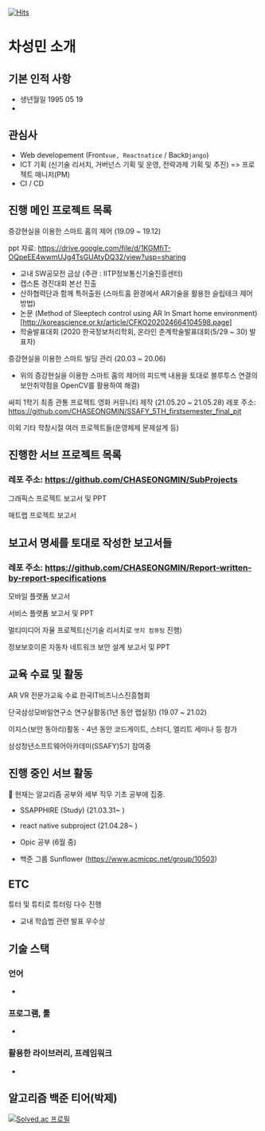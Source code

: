 [![Hits](https://hits.seeyoufarm.com/api/count/incr/badge.svg?url=https%3A%2F%2Fgithub.com%2FCHASEONGMIN&count_bg=%23036C49&title_bg=%230CBCDB&icon=&icon_color=%23E7E7E7&title=Hits&edge_flat=false)](https://hits.seeyoufarm.com)

<!--
**CHASEONGMIN/CHASEONGMIN** is a ✨ _special_ ✨ repository because its `README.md` (this file) appears on your GitHub profile.

Here are some ideas to get you started:

- 🔭 I’m currently working on ...
- 🌱 I’m currently learning ...
- 👯 I’m looking to collaborate on ...
- 🤔 I’m looking for help with ...
- 💬 Ask me about ...
- 📫 How to reach me: ...
- 😄 Pronouns: ...
- ⚡ Fun fact: ...
-->

# 차성민 소개

## 기본 인적 사항

  - 생년월일 1995 05 19
  - 
  
## 관심사 

  - Web developement (Front`vue, Reactnatice` / Back`Django`) 
  - ICT 기획 (신기술 리서치, 거버넌스 기획 및 운영, 전략과제 기획 및 추진) =>  프로젝트 매니저(PM) 
  - CI / CD

## 진행 메인 프로젝트 목록

증강현실을 이용한 스마트 홈의 제어 (19.09 ~ 19.12)

ppt 자료: https://drive.google.com/file/d/1KGMfiT-OQpeEE4wwmUJg4TsGUAtyDQ32/view?usp=sharing

  - 교내 SW공모전 금상 (주관 : IITP정보통신기술진흥센터)
  - 캡스톤 경진대회 본선 진출
  - 산하협력단과 함께 특허출원 (스마트홈 환경에서 AR기술을 활용한 슬립테크 제어 방법)
  - 논문 (Method of Sleeptech control using AR ln Smart home environment) [http://koreascience.or.kr/article/CFKO202024664104598.page]
  - 학술발표대회 (2020 한국정보처리학회, 온라인 춘계학술발표대회(5/29 ~ 30)  발표자)

증강현실을 이용한 스마트 빌딩 관리 (20.03 ~ 20.06)
  - 위의 증강현실을 이용한 스마트 홈의 제어의 피드백 내용을 토대로 블루투스 연결의 보안취약점을 OpenCV를 활용하여 해결)

싸피 1학기 최종 관통 프로젝트 영화 커뮤니티 제작 (21.05.20 ~ 21.05.28)
레포 주소: https://github.com/CHASEONGMIN/SSAFY_5TH_firstsemester_final_pjt

이외 기타 학창시절 여러 프로젝트들(운영체제 문제설계 등)

## 진행한 서브 프로젝트 목록

### 레포 주소: https://github.com/CHASEONGMIN/SubProjects

그래픽스 프로젝트 보고서 및 PPT

매트랩 프로젝트 보고서

## 보고서 명세를 토대로 작성한 보고서들

### 레포 주소: https://github.com/CHASEONGMIN/Report-written-by-report-specifications

모바일 플랫폼 보고서

서비스 플랫폼 보고서 및 PPT

멀티미디어 자율 프로젝트(신기술 리서치로 `엣지 컴퓨팅` 진행)

정보보호이론 자동차 네트워크 보안 설계 보고서 및 PPT

## 교육 수료 및 활동

AR VR 전문가교육 수료    한국IT비즈니스진흥협회

단국삼성모바일연구소 연구실활동(1년 동안 랩실장) (19.07 ~ 21.02)

이지스(보안 동아리)활동 - 4년 동안 코드게이트, 스터디, 엘리트 세미나 등 참가

삼성청년소프트웨어아카데미(SSAFY)5기 참여중

## 진행 중인 서브 활동

  🔭 현재는 알고리즘 공부와 세부 직무 기초 공부에 집중.
  
  - SSAPPHIRE (Study) (21.03.31~ )
  
  - react native subproject (21.04.28~ )

  - Opic 공부 (6월 중)

  - 백준 그룹 Sunflower (https://www.acmicpc.net/group/10503)

## ETC

튜터 및 튜티로 튜터링 다수 진행

  - 교내 학습법 관련 발표 우수상 

## 기술 스택

### 언어

- 

### 프로그램, 툴

- 

### 활용한 라이브러리, 프레임워크

- 

## 알고리즘 백준 티어(박제)

[![Solved.ac 프로필](http://mazassumnida.wtf/api/v2/generate_badge?boj=ckpow)](https://solved.ac/ckpow)

